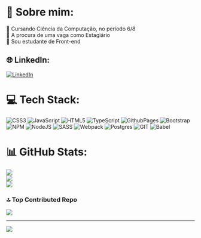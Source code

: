 # 💫 Sobre mim:
🔭 Cursando Ciência da Computação, no período 6/8<br>🤝 A procura de uma vaga como Estagiário<br>🌱 Sou estudante de Front-end<br>


## 🌐 LinkedIn:
[![LinkedIn](https://img.shields.io/badge/LinkedIn-%230077B5.svg?logo=linkedin&logoColor=white)](https://linkedin.com/in/jose-henrique-bauer/) 

# 💻 Tech Stack:
![CSS3](https://img.shields.io/badge/css3-%231572B6.svg?style=for-the-badge&logo=css3&logoColor=white) ![JavaScript](https://img.shields.io/badge/javascript-%23323330.svg?style=for-the-badge&logo=javascript&logoColor=%23F7DF1E) ![HTML5](https://img.shields.io/badge/html5-%23E34F26.svg?style=for-the-badge&logo=html5&logoColor=white) ![TypeScript](https://img.shields.io/badge/typescript-%23007ACC.svg?style=for-the-badge&logo=typescript&logoColor=white) ![GithubPages](https://img.shields.io/badge/github%20pages-121013?style=for-the-badge&logo=github&logoColor=white) ![Bootstrap](https://img.shields.io/badge/bootstrap-%238511FA.svg?style=for-the-badge&logo=bootstrap&logoColor=white) ![NPM](https://img.shields.io/badge/NPM-%23CB3837.svg?style=for-the-badge&logo=npm&logoColor=white) ![NodeJS](https://img.shields.io/badge/node.js-6DA55F?style=for-the-badge&logo=node.js&logoColor=white) ![SASS](https://img.shields.io/badge/SASS-hotpink.svg?style=for-the-badge&logo=SASS&logoColor=white) ![Webpack](https://img.shields.io/badge/webpack-%238DD6F9.svg?style=for-the-badge&logo=webpack&logoColor=black) ![Postgres](https://img.shields.io/badge/postgres-%23316192.svg?style=for-the-badge&logo=postgresql&logoColor=white) ![GIT](https://img.shields.io/badge/Git-fc6d26?style=for-the-badge&logo=git&logoColor=white) ![Babel](https://img.shields.io/badge/Babel-F9DC3e?style=for-the-badge&logo=babel&logoColor=black)
# 📊 GitHub Stats:
![](https://github-readme-stats.vercel.app/api?username=josebauer&theme=dark&hide_border=false&include_all_commits=true&count_private=true)<br/>
![](https://github-readme-streak-stats.herokuapp.com/?user=josebauer&theme=dark&hide_border=false)<br/>
![](https://github-readme-stats.vercel.app/api/top-langs/?username=josebauer&theme=dark&hide_border=false&include_all_commits=true&count_private=true&layout=compact)

### 🔝 Top Contributed Repo
![](https://github-contributor-stats.vercel.app/api?username=josebauer&limit=5&theme=dark&combine_all_yearly_contributions=true)

---
[![](https://visitcount.itsvg.in/api?id=josebauer&icon=5&color=12)](https://visitcount.itsvg.in)

<!-- Proudly created with GPRM ( https://gprm.itsvg.in ) -->
